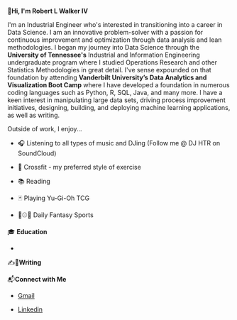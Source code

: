 **👋Hi, I'm Robert L Walker IV**

I'm an Industrial Engineer who's interested in transitioning into a career in Data Science. I am an innovative problem-solver with a passion for continuous improvement and optimization through data analysis and lean methodologies. I began my journey into Data Science through the **University of Tennessee's** Industrial and Information Engineering undergraduate program where I studied Operations Research and other Statistics Methodologies in great detail. I've sense expounded on that foundation by attending **Vanderbilt University’s Data Analytics and Visualization Boot Camp** where I have developed a foundation in numerous coding languages such as Python, R, SQL, Java, and many more. I have a keen interest in manipulating large data sets, driving process improvement initiatives, designing, building, and deploying machine learning applications, as well as writing. 

Outside of work, I enjoy...

* 🎧 Listening to all types of music and DJing (Follow me @ DJ HTR on SoundCloud)

* 🤸 Crossfit - my preferred style of exercise

* 📚 Reading

* 🃏 Playing Yu-Gi-Oh TCG 

* 🏀⚾🏈 Daily Fantasy Sports

🎓 **Education**

  * 

✍️📝**Writing**

📬**Connect with Me**

* <a href="rwalke18@gmail.com">Gmail</a>

* <a href="https://www.linkedin.com/in/rlwiv/">Linkedin</a>

<!---
robertwalkeriv/robertwalkeriv is a ✨ special ✨ repository because its `README.md` (this file) appears on your GitHub profile.
You can click the Preview link to take a look at your changes.
--->
